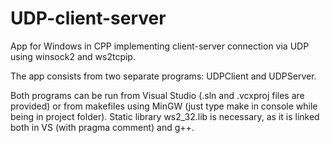 # UDP-client-server
App for Windows in CPP implementing client-server connection via UDP using winsock2 and ws2tcpip.

The app consists from two separate programs: UDPClient and UDPServer.

Both programs can be run from Visual Studio (.sln and .vcxproj files are provided) or from makefiles using MinGW (just type make in console while being in project folder). Static library ws2_32.lib is necessary, as it is linked both in VS (with pragma comment) and g++.
